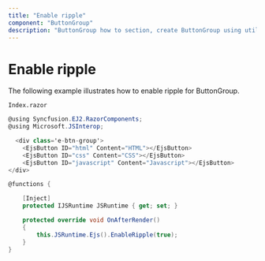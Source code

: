 ```yaml
---
title: "Enable ripple"
component: "ButtonGroup"
description: "ButtonGroup how to section, create ButtonGroup using util function, icons, form submit, show selected state on initial render."
---
```


# Enable ripple

The following example illustrates how to enable ripple for ButtonGroup.

`Index.razor`

```csharp
@using Syncfusion.EJ2.RazorComponents;
@using Microsoft.JSInterop;

  <div class='e-btn-group'>
    <EjsButton ID="html" Content="HTML"></EjsButton>
    <EjsButton ID="css" Content="CSS"></EjsButton>
    <EjsButton ID="javascript" Content="Javascript"></EjsButton>
</div>

@functions {

    [Inject]
    protected IJSRuntime JSRuntime { get; set; }

    protected override void OnAfterRender()
    {
        this.JSRuntime.Ejs().EnableRipple(true);
    }
}
  ```
